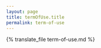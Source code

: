 ```yaml
---
layout: page
title: termOfUse.title
permalink: term-of-use
---
```


{% translate_file term-of-use.md %}
